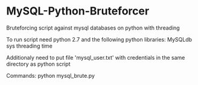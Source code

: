 # MySQL-Python-Bruteforcer
Bruteforcing script against mysql databases on python with threading


To run script need python 2.7 and the following python libraries:
MySQLdb
sys
threading
time

Additionaly need to put file 'mysql_user.txt' with credentials in the same directory as python script

Commands:
python mysql_brute.py <hostname>
